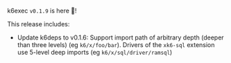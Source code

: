 k6exec `v0.1.9` is here 🎉!

This release includes:

- Update k6deps to v0.1.6: Support import path of arbitrary depth (deeper than three levels) (eg `k6/x/foo/bar`). Drivers of the `xk6-sql` extension use 5-level deep imports (eg `k6/x/sql/driver/ramsql`)
